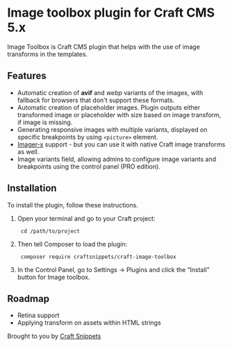 # Image toolbox plugin for Craft CMS 5.x

Image Toolbox is Craft CMS plugin that helps with the use of image transforms in the templates.

## Features

* Automatic creation of **avif** and *webp* variants of the images, with fallback for browsers that don't support these formats.
* Automatic creation of placeholder images. Plugin outputs either transformed image or placeholder with size based on image transform, if image is missing.
* Generating responsive images with multiple variants, displayed on specific breakpoints by using `<picture>` element.
* [Imager-x](https://plugins.craftcms.com/imager-x) support - but you can use it with native Craft image transforms as well.
* Image variants field, allowing admins to configure image variants and breakpoints using the control panel (PRO edition).

## Installation

To install the plugin, follow these instructions.

1. Open your terminal and go to your Craft project:

        cd /path/to/project

2. Then tell Composer to load the plugin:

        composer require craftsnippets/craft-image-toolbox

3. In the Control Panel, go to Settings → Plugins and click the “Install” button for Image toolbox.

## Roadmap

* Retina support
* Applying transform on assets within HTML strings

Brought to you by [Craft Snippets](http://craftsnippets.com)